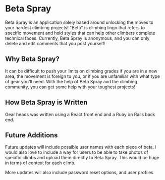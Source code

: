 # Beta Spray
Beta Spray is an application solely based around unlocking the moves to your hardest climbing projects! "Beta" is climbing lingo that refers to specific movement and hold styles that can help other climbers complete technical faces. Currently, Beta Spray is anonymous, and you can only delete and edit comments that you post yourself!

## Why Beta Spray?
It can be difficult to push your limits on climbing grades if you are in a new area, the movement is foreign to you, or if you are unfamiliar with what type of gear you'll need. With the help of Beta Spray and the climbing community, you can get some help with your toughest projects!

## How Beta Spray is Written
Gear heads was written using a React front end and a Ruby on Rails back end.

## Future Additions
Future updates will include possible user names with each piece of beta. I would also love to include a way for users to be able to take photos of specific climbs and upload them directly to Beta Spray. This would be huge in terms of context for each climb. 

More updates will also include password reset options, and user profiles. 



